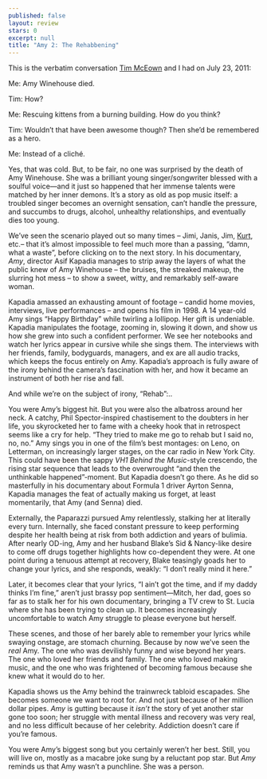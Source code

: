 ```yaml
---
published: false
layout: review
stars: 0
excerpt: null
title: "Amy 2: The Rehabbening"
---
```


This is the verbatim conversation [Tim McEown](http://www.dearcastandcrew.com/writers/timm/) and I had on July 23, 2011:

Me: Amy Winehouse died.

Tim: How?

Me: Rescuing kittens from a burning building. How do you think?

Tim: Wouldn’t that have been awesome though? Then she’d be remembered as a hero.

Me: Instead of a cliché.

Yes, that was cold. But, to be fair, no one was surprised by the death of Amy Winehouse. She was a brilliant young singer/songwriter blessed with a soulful voice—and it just so happened that her immense talents were matched by her inner demons. It’s a story as old as pop music itself: a troubled singer becomes an overnight sensation, can’t handle the pressure, and succumbs to drugs, alcohol, unhealthy relationships, and eventually dies too young. 

We’ve seen the scenario played out so many times –  Jimi, Janis, Jim, [Kurt](http://www.dearcastandcrew.com/content/2015/5/13/kurt-cobain-montage-of-heck.html), etc.– that it’s almost impossible to feel much more than a passing, “damn, what a waste”, before clicking on to the next story. In his documentary, _Amy_, director Asif Kapadia manages to strip away the layers of what the public knew of Amy Winehouse – the bruises, the streaked makeup, the slurring hot mess – to show a sweet, witty, and remarkably self-aware woman. 

Kapadia amassed an exhausting amount of footage – candid home movies, interviews, live performances – and opens his film in 1998. A 14 year-old Amy sings “Happy Birthday” while twirling a lollipop. Her gift is undeniable. Kapadia manipulates the footage, zooming in, slowing it down, and show us how she grew into such a confident performer. We see her notebooks and watch her lyrics appear in cursive while she sings them. The interviews with her friends, family, bodyguards, managers, and ex are all audio tracks, which keeps the focus entirely on Amy. Kapadia’s approach is fully aware of the irony behind the camera’s fascination with her, and how it became an instrument of both her rise and fall.

And while we’re on the subject of irony, “Rehab”:..

You were Amy’s biggest hit. But you were also the albatross around her neck. A catchy, Phil Spector-inspired chastisement to the doubters in her life, you skyrocketed her to fame with a cheeky hook that in retrospect seems like a cry for help. “They tried to make me go to rehab but I said no, no, no.” Amy sings you in one of the film’s best montages: on Leno, on Letterman, on increasingly larger stages, on the car radio in New York City. This could have been the sappy _VH1 Behind the_ _Music_-style crescendo, the rising star sequence that leads to the overwrought “and then the unthinkable happened”-moment. But Kapadia doesn’t go there. As he did so masterfully in his documentary about Formula 1 driver Ayrton Senna, Kapadia manages the feat of actually making us forget, at least momentarily, that Amy (and Senna) died. 

Externally, the Paparazzi pursued Amy relentlessly, stalking her at literally every turn. Internally, she faced constant pressure to keep performing despite her health being at risk from both addiction and years of bulimia. After nearly OD-ing, Amy and her husband Blake’s Sid & Nancy-like desire to come off drugs together highlights how co-dependent they were. At one point during a tenuous attempt at recovery, Blake teasingly goads her to change your lyrics, and she responds, weakly: “I don’t really mind it here.” 

Later, it becomes clear that your lyrics, “I ain’t got the time, and if my daddy thinks I’m fine,” aren’t just brassy pop sentiment—Mitch, her dad, goes so far as to stalk her for his own documentary, bringing a TV crew to St. Lucia where she has been trying to clean up. It becomes increasingly uncomfortable to watch Amy struggle to please everyone but herself.

These scenes, and those of her barely able to remember your lyrics while swaying onstage, are stomach churning. Because by now we’ve seen the _real_ Amy. The one who was devilishly funny and wise beyond her years. The one who loved her friends and family. The one who loved making music, and the one who was frightened of becoming famous because she knew what it would do to her. 

Kapadia shows us the Amy behind the trainwreck tabloid escapades. She becomes someone we want to root for. And not just because of her million dollar pipes. _Amy_ is gutting because it _isn’t_ the story of yet another star gone too soon; her struggle with mental illness and recovery was very real, and no less difficult because of her celebrity. Addiction doesn’t care if you’re famous.  

You were Amy’s biggest song but you certainly weren’t her best. Still, you will live on, mostly as a macabre joke sung by a reluctant pop star. But _Amy_ reminds us that Amy wasn’t a punchline. She was a person.
